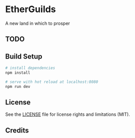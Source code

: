 # EtherGuilds

A new land in which to prosper

## TODO




## Build Setup

``` bash
# install dependencies
npm install

# serve with hot reload at localhost:8080
npm run dev

```

## License

See the [LICENSE](LICENSE.md) file for license rights and limitations (MIT).

## Credits
